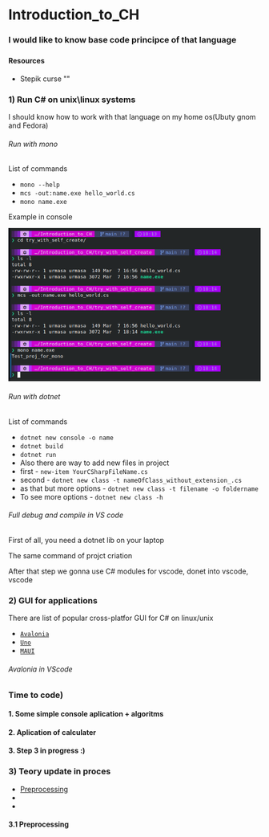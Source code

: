# Introduction_to_CH


<h3>I would like to know base code principce of that language<h3>

<h4>Resources</h4>
<ul>
    <li>Stepik curse ""</li>
</ul>



<h3>1) Run C# on unix\linux systems</h3>
<p>I should know how to work with that language on my home os(Ubuty gnom and Fedora)</p>


<h6>Run with mono</h6>
<p>List of commands</p>
<ul>
    <li><code>mono --help</code></li>
    <li><code>mcs -out:name.exe hello_world.cs </code></li>
    <li><code>mono name.exe</code></li>
</ul>
<p>Example in console</p>
<img src = "./img/mono_run.png">

<h6>Run with dotnet</h6>
<p>List of commands</p>
<ul>
    <li><code>dotnet new console -o name</code></li>
    <li><code>dotnet build</code></li>
    <li><code>dotnet run</code></li>
    <li>Also there are way to add new files in project</li>
    <li> first - <code>new-item YourCSharpFileName.cs</code></li>
    <li> second - <code>dotnet new class -t nameOfClass_without_extension_.cs </code></li>
    <li> as that but more options - <code>dotnet new class -t filename -o foldername</code></li>
    <li> To see more options - <code>dotnet new class -h</code></li>
</ul>

<h6>Full debug and compile in VS code</h6>

<p>First of all, you need a dotnet lib on your laptop</p>
<p>The same command of projct criation</p>

<p>After that step we gonna use C# modules for vscode, donet into vscode, vscode </p>

<h3>2) GUI for applications</h3>

<p>There are list of popular cross-platfor GUI for C# on linux/unix</p>

<ul>
    <li><code><a href="https://github.com/AvaloniaUI/Avalonia">Avalonia</a></code></li>
    <li><code><a href="https://platform.uno/">Uno</a></code></li>
    <li><code><a href="https://learn.microsoft.com/ru-ru/dotnet/maui/what-is-maui?view=net-maui-8.0">MAUI</a></code></li>
</ul>

<h6>Avalonia in VScode</h6>




<h3>Time to code)</h3>

<h4>1. Some simple console aplication + algoritms</h4>

<h4>2. Aplication of calculater</h4>

<h4>3. Step 3 in progress :)</h4>

<h3>3) Teory update in proces</h3>

<ul>
    <li><a href="https://learn.microsoft.com/en-us/dotnet/csharp/language-reference/preprocessor-directives">Preprocessing</a></li>
    <li></li>
    <li></li>
</ul>

<h4>3.1 Preprocessing</h4>
